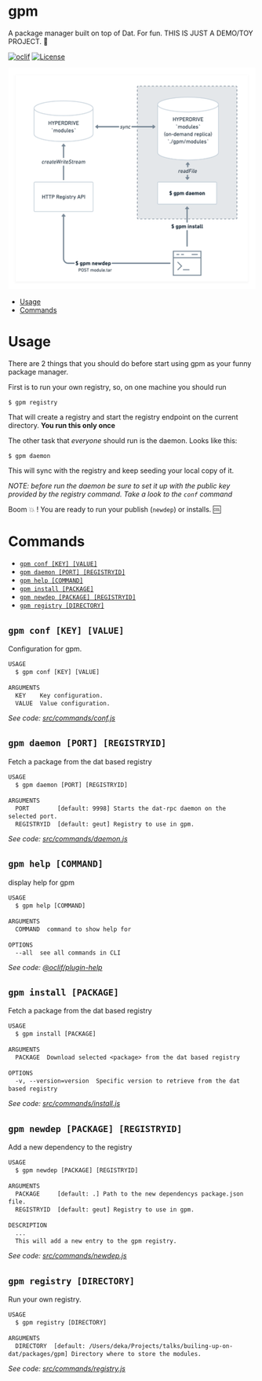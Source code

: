 gpm
===

A package manager built on top of Dat. For fun. THIS IS JUST A DEMO/TOY PROJECT. 🧸

[![oclif](https://img.shields.io/badge/cli-oclif-brightgreen.svg)](https://oclif.io)
[![License](https://img.shields.io/npm/l/gpm.svg)](https://github.com/geut/gpm/blob/master/package.json)

![gpm components](gpm.png)

<!-- toc -->
* [Usage](#usage)
* [Commands](#commands)
<!-- tocstop -->
# Usage
<!-- usage -->
There are 2 things that you should do before start using gpm as your funny package manager.

First is to run your own registry, so, on one machine you should run

```sh-session
$ gpm registry
```
That will create a registry and start the registry endpoint on the current directory. **You run this only once**

The other task that _everyone_ should run is the daemon. Looks like this:

```sh-session
$ gpm daemon
```
This will sync with the registry and keep seeding your local copy of it.

_NOTE: before run the daemon be sure to set it up with the public key provided by the registry command. Take a look to the `conf` command_

Boom :boom: ! You are ready to run your publish (`newdep`) or installs. :cool:

<!-- usagestop -->
# Commands
<!-- commands -->
* [`gpm conf [KEY] [VALUE]`](#gpm-conf-key-value)
* [`gpm daemon [PORT] [REGISTRYID]`](#gpm-daemon-port-registryid)
* [`gpm help [COMMAND]`](#gpm-help-command)
* [`gpm install [PACKAGE]`](#gpm-install-package)
* [`gpm newdep [PACKAGE] [REGISTRYID]`](#gpm-newdep-package-registryid)
* [`gpm registry [DIRECTORY]`](#gpm-registry-directory)

## `gpm conf [KEY] [VALUE]`

Configuration for gpm.

```
USAGE
  $ gpm conf [KEY] [VALUE]

ARGUMENTS
  KEY    Key configuration.
  VALUE  Value configuration.
```

_See code: [src/commands/conf.js](https://github.com/geut/gpm/blob/v0.0.0/src/commands/conf.js)_

## `gpm daemon [PORT] [REGISTRYID]`

Fetch a package from the dat based registry

```
USAGE
  $ gpm daemon [PORT] [REGISTRYID]

ARGUMENTS
  PORT        [default: 9998] Starts the dat-rpc daemon on the selected port.
  REGISTRYID  [default: geut] Registry to use in gpm.
```

_See code: [src/commands/daemon.js](https://github.com/geut/gpm/blob/v0.0.0/src/commands/daemon.js)_

## `gpm help [COMMAND]`

display help for gpm

```
USAGE
  $ gpm help [COMMAND]

ARGUMENTS
  COMMAND  command to show help for

OPTIONS
  --all  see all commands in CLI
```

_See code: [@oclif/plugin-help](https://github.com/oclif/plugin-help/blob/v2.2.0/src/commands/help.ts)_

## `gpm install [PACKAGE]`

Fetch a package from the dat based registry

```
USAGE
  $ gpm install [PACKAGE]

ARGUMENTS
  PACKAGE  Download selected <package> from the dat based registry

OPTIONS
  -v, --version=version  Specific version to retrieve from the dat based registry
```

_See code: [src/commands/install.js](https://github.com/geut/gpm/blob/v0.0.0/src/commands/install.js)_

## `gpm newdep [PACKAGE] [REGISTRYID]`

Add a new dependency to the registry

```
USAGE
  $ gpm newdep [PACKAGE] [REGISTRYID]

ARGUMENTS
  PACKAGE     [default: .] Path to the new dependencys package.json file.
  REGISTRYID  [default: geut] Registry to use in gpm.

DESCRIPTION
  ...
  This will add a new entry to the gpm registry.
```

_See code: [src/commands/newdep.js](https://github.com/geut/gpm/blob/v0.0.0/src/commands/newdep.js)_

## `gpm registry [DIRECTORY]`

Run your own registry.

```
USAGE
  $ gpm registry [DIRECTORY]

ARGUMENTS
  DIRECTORY  [default: /Users/deka/Projects/talks/builing-up-on-dat/packages/gpm] Directory where to store the modules.
```

_See code: [src/commands/registry.js](https://github.com/geut/gpm/blob/v0.0.0/src/commands/registry.js)_
<!-- commandsstop -->
